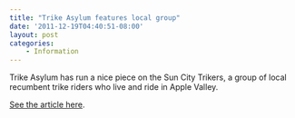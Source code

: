 ```yaml
---
title: "Trike Asylum features local group"
date: '2011-12-19T04:40:51-08:00'
layout: post
categories:
    - Information
---
```


Trike Asylum has run a nice piece on the Sun City Trikers, a group of local recumbent trike riders who live and ride in Apple Valley.

[See the article here](http://trikeasylum.wordpress.com/sun-city-trikers/).